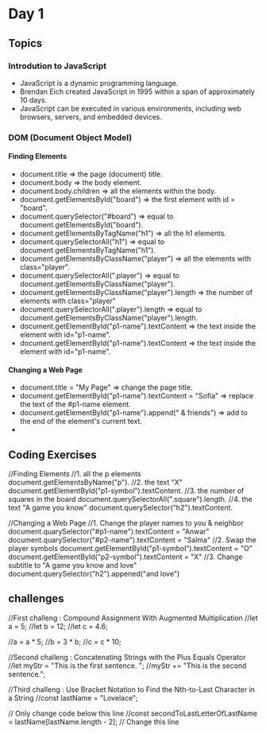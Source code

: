 # Day 1

## Topics 
###  Introdution to JavaScript
- JavaScript is a dynamic programming language.
- Brendan Eich created JavaScript in 1995 within a span of approximately 10 days.
- JavaScript can be executed in various environments, including web browsers, servers, and embedded devices.

### DOM (Document Object Model)
#### Finding Elements
- document.title => the page (document) title.
- document.body => the body element.
- document.body.children => all the elements within the body.
- document.getElementsById("board") => the first element with id = "board". 
- document.querySelector("#board") => equal to document.getElementsById("board").
- document.getElementsByTagName("h1") => all the h1 elements.
- document.querySelectorAll("h1") => equal to document.getElementsByTagName("h1").
- document.getElementsByClassName("player") => all the elements with class="player".
- document.querySelectorAll(".player") => equal to document.getElementsByClassName("player").
- document.getElementsByClassName("player").length => the number of elements with class="player"
- document.querySelectorAll(".player").length => equal to document.getElementsByClassName("player").length.
- document.getElementById("p1-name").textContent => the text inside the element with id="p1-name".
- document.getElementById("p1-name").textContent => the text inside the element with id="p1-name".

#### Changing a Web Page
- document.title = "My Page" => change the page title.
- document.getElementById("p1-name").textContent = "Sofia" => replace the text of the #p1-name element.
- document.getElementById("p1-name").append(" & friends") => add to the end of the element's current text.
- 
## Coding Exercises
//Finding Elements
//1. all the p elements
document.getElementsByName("p").
//2. the text "X"
document.getElementById("p1-symbol").textContent.
//3. the number of squares in the board
document.querySelectorAll(".square").length.
//4. the text "A game you know" 
document.querySelector("h2").textContent.

//Changing a Web Page
//1. Change the player names to you & neighbor
document.quarySelector("#p1-name").textContent = "Anwar"
document.quarySelector("#p2-name").textContent = "Salma"
//2. Swap the player symbols
document.getElementById("p1-symbol").textContent = "O"
document.getElementById("p2-symbol").textContent = "X"
//3. Change subtitle to "A game you know and love"
document.querySelector("h2").appened("and love")

## challenges
//First challeng : Compound Assignment With Augmented Multiplication
//let a = 5;
//let b = 12;
//let c = 4.6;

//a = a * 5;
//b = 3 * b;
//c = c * 10;

//Second challeng : Concatenating Strings with the Plus Equals Operator
//let myStr = "This is the first sentence. ";
//myStr += "This is the second sentence.";

//Third challeng : Use Bracket Notation to Find the Nth-to-Last Character in a String
//const lastName = "Lovelace";

// Only change code below this line
//const secondToLastLetterOfLastName = lastName[lastName.length - 2]; // Change this line
